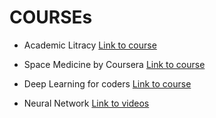 # COURSEs

- Academic Litracy [Link to course](https://www.coursera.org/learn/academic-literacy)

- Space Medicine by Coursera [Link to course](https://www.coursera.org/learn/space-medicine-duke)

- Deep Learning for coders [Link to course](https://course.fast.ai/)

- Neural Network [Link to videos](https://www.youtube.com/c/SeyedNaserRazavi)






